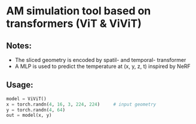 # AM simulation tool based on transformers (ViT & ViViT)

## Notes: 
* The sliced geometry is encoded by spatil- and temporal- transformer 
* A MLP is used to predict the temperature at (x, y, z, t) inspired by NeRF 

## Usage:
```python
model = ViViT()
x = torch.randn(4, 16, 3, 224, 224)     # input geometry 
y = torch.randn(4, 64)
out = model(x, y)
```